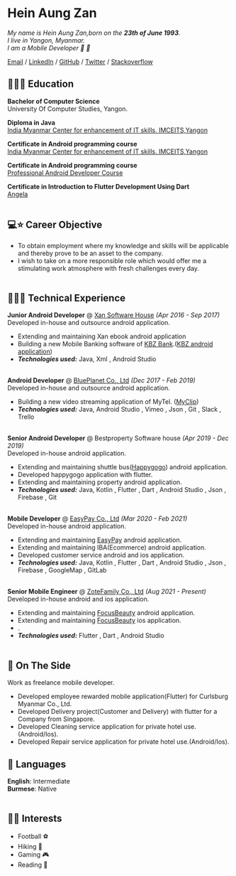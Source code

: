 # Hein Aung Zan

_My name is Hein Aung Zan,born on the **23th of June 1993**._<br> _I live in Yangon, Myanmar._ <br> _I am a Mobile Developer 🤖 🍎_ <br>

[Email](mailto:heinzan202281@gmail.com) / [LinkedIn](https://www.linkedin.com/in/hein-zan-93a855136) / [GitHub](https://github.com/heinzan) / [Twitter](https://twitter.com/HeinZan2) / [Stackoverflow](https://stackoverflow.com/users/6127461/h-zan)


## 👩🏼‍🎓 Education

**Bachelor of Computer Science** <br>
University Of Computer Studies, Yangon.

**Diploma in Java** <br>
[India Myanmar Center for enhancement of IT skills. IMCEITS,Yangon ](https://ictresearch.edu.mm/imceits/)

**Certificate in Android programming course** <br>
[India Myanmar Center for enhancement of IT skills. IMCEITS,Yangon ](https://ictresearch.edu.mm/imceits/)

**Certificate in Android programming course** <br>
[Professional Android Developer Course](http://www.padc.com.mm/home)

**Certificate in Introduction to Flutter Development Using Dart**<br>
[Angela](https://www.appbrewery.co/p/intro-to-flutter)
<br><br>

## 💻⭐ Career Objective
  - To obtain employment where my knowledge and skills will be applicable and thereby prove to be an asset to the company.
  - I wish to take on a more responsible role which would offer me a stimulating work atmosphere with fresh challenges every day.
<br><br>

## 👩🏼‍💻 Technical Experience

**Junior Android Developer** @ [Xan Software House](http://www.xan.com.mm/) _(Apr 2016 - Sep 2017)_ <br>
Developed in-house and outsource android application.
  - Extending and maintaining Xan ebook android application
  - Building a new Mobile Banking software of [KBZ Bank](https://www.kbzbank.com/en/).([KBZ android application](https://play.google.com/store/apps/details?id=com.ofss.fcdb.mobile.android.phone.kbz.launcher&hl=en&gl=US))
  - **_Technologies used:_** Java, Xml , Android Studio
<br><br>

**Android Developer** @ [BluePlanet Co., Ltd](https://blueplanet.com.mm/) _(Dec 2017 - Feb 2019)_ <br>
Developed in-house and outsource android application.
  - Building a new video streaming application of MyTel. ([MyClip](https://play.google.com/store/apps/details?id=mm.com.blueplanet.videoclip.release&hl=en_IE))
  - **_Technologies used:_** Java, Android Studio , Vimeo , Json , Git , Slack , Trello
<br><br>

**Senior Android Developer** @ Bestproperty Software house _(Apr 2019 - Dec 2019)_ <br>
Developed in-house android application.
  - Extending and maintaining shuttle bus([Happygogo](https://play.google.com/store/apps/details?id=com.happygogo.consumer&hl=en&gl=US)) android application.
  - Developed happygogo application with flutter.
  - Extending and maintaining property android application.
  - **_Technologies used:_** Java, Kotlin , Flutter , Dart ,  Android Studio ,  Json , Firebase , Git
<br><br>

**Mobile Developer** @ [EasyPay Co., Ltd](https://www.easypay.com.mm/) _(Mar 2020 - Feb 2021)_ <br>
Developed in-house android application.
  - Extending and maintaining [EasyPay](https://play.google.com/store/apps/details?id=com.easypaymyanmar&hl=en&gl=US) android application.
  - Extending and maintaining IBA(Ecommerce) android application.
  - Developed customer service android and ios application.
  - **_Technologies used:_** Java, Kotlin , Flutter , Dart ,  Android Studio ,  Json , Firebase , GoogleMap , GitLab
<br><br>

**Senior Mobile Engineer** @ [ZoteFamily Co., Ltd](https://zotefamily.com//) _(Aug 2021 - Present)_ <br>
Developed in-house android and ios application.
  - Extending and maintaining [FocusBeauty](https://play.google.com/store/apps/details?id=mm.com.xan.focusbeauty&hl=en&gl=US&pli=1) android application.
  - Extending and maintaining [FocusBeauty](https://apps.apple.com/mm/app/focus-beauty/id1530683002) ios application.
  - .
  - **_Technologies used:_**  Flutter , Dart ,  Android Studio 
<br><br>

## 📌 On The Side
Work as freelance mobile developer.
  - Developed employee rewarded mobile application(Flutter) for Curlsburg Myanmar Co., Ltd.
  - Developed Delivery project(Customer and Delivery) with flutter for a Company from Singapore.
  - Developed Cleaning service application for private hotel use.(Android/Ios).
  - Developed Repair service application for private hotel use.(Android/Ios).


## 💬 Languages

**English**: Intermediate <br>
**Burmese**: Native
<br><br>


## 🌟🌟 Interests
  - Football ⚽
  - Hiking 🧗
  - Gaming 🎮
  - Reading 📖
